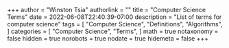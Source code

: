 +++
author = "Winston Tsia"
authorlink = ""
title = "Computer Science Terms"
date = 2022-06-08T22:40:39-07:00
description = "List of terms for computer science"
tags = [
    "Computer Science",
    "Definitions",
    "Algorithms",
]
categories = [
    "Computer Science",
    "Terms",
]
math = true
notaxonomy = false
hidden = true
norobots = true
nodate = true
hidemeta = false
+++